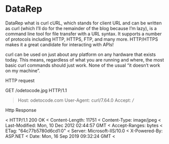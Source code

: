 # DataRep
DataRep
what is curl
cURL, which stands for client URL and can be written as curl
(which I’ll do for the remainder of the blog because I’m lazy),
is a command line tool for file transfer with a URL syntax. It
supports a number of protocols including HTTP, HTTPS, FTP, and
many more. HTTP/HTTPS makes it a great candidate for interacting with APIs!

curl can be used on just about any platform on any hardware that 
exists today. This means, regardless of what you are running and
where, the most basic curl commands should just work. None of 
the usual “it doesn’t work on my machine”.


HTTP request

GET /odetocode.jpg HTTP/1.1
> Host: odetocode.com
> User-Agent: curl/7.64.0
> Accept: */*

Http Response

< HTTP/1.1 200 OK
< Content-Length: 11751
< Content-Type: image/jpeg
< Last-Modified: Mon, 10 Dec 2012 02:44:57 GMT
< Accept-Ranges: bytes
< ETag: "64c77b5780d6cd1:0"
< Server: Microsoft-IIS/10.0
< X-Powered-By: ASP.NET
< Date: Mon, 16 Sep 2019 09:32:24 GMT
<
